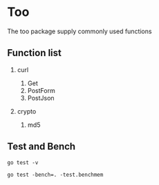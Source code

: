 # Too

The too package supply commonly used functions

## Function list
1. curl 
    1. Get
    1. PostForm
    1. PostJson
    
1. crypto
    1. md5
    

## Test and Bench

```shell script
go test -v 
```

```shell script
go test -bench=. -test.benchmem
```